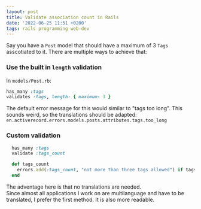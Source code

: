 ```yaml
---
layout: post
title: Validate association count in Rails
date: '2022-06-25 11:51 +0200'
tags: rails programming web-dev
---
```


Say you have a `Post` model that should have a maximum of 3 `Tags` asscotiated to it.
There are multiple ways to achieve that:

### Use the built in `length` validation

In `models/Post.rb`:

```ruby
has_many :tags
validates :tags, length: { maximum: 3 }
```

The default error message for this would similar to "tags too long". This sounds weird, so the translations should be adapted: `en.activerecord.errors.models.posts.attributes.tags.too_long`

### Custom validation

```ruby
  has_many :tags
  validate :tags_count

  def tags_count
    errors.add(:tags_count, "not more than three tags allowed") if tags.size > 3
  end
```

The adventage here is that no translations are needed.  
Since almost all applications I work on are multilanguage and have to be translated, I prefer the first method. It is also more readable.
